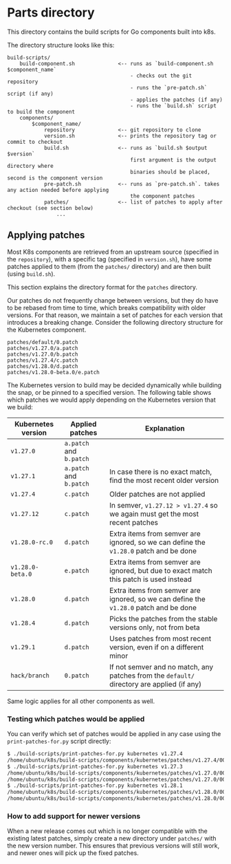 # Parts directory

This directory contains the build scripts for Go components built into k8s.

The directory structure looks like this:

```
build-scripts/
    build-component.sh              <-- runs as `build-component.sh $component_name`
                                        - checks out the git repository
                                        - runs the `pre-patch.sh` script (if any)
                                        - applies the patches (if any)
                                        - runs the `build.sh` script to build the component
    components/
        $component_name/
            repository              <-- git repository to clone
            version.sh              <-- prints the repository tag or commit to checkout
            build.sh                <-- runs as `build.sh $output $version`
                                        first argument is the output directory where
                                        binaries should be placed, second is the component version
            pre-patch.sh            <-- runs as `pre-patch.sh`. takes any action needed before applying
                                        the component patches
            patches/                <-- list of patches to apply after checkout (see section below)
                ...
```

## Applying patches

Most K8s components are retrieved from an upstream source (specified in the `repository`), with a specific tag (specified in `version.sh`), have some patches applied to them (from the `patches/` directory) and are then built (using `build.sh`).

This section explains the directory format for the `patches` directory.

Our patches do not frequently change between versions, but they do have to be rebased from time to time, which breaks compatibility with older versions. For that reason, we maintain a set of patches for each version that introduces a breaking change. Consider the following directory structure for the Kubernetes component.

```
patches/default/0.patch
patches/v1.27.0/a.patch
patches/v1.27.0/b.patch
patches/v1.27.4/c.patch
patches/v1.28.0/d.patch
patches/v1.28.0-beta.0/e.patch
```

The Kubernetes version to build may be decided dynamically while building the snap, or be pinned to a specified version. The following table shows which patches we would apply depending on the Kubernetes version that we build:

| Kubernetes version | Applied patches         | Explanation                                                                                |
| ------------------ | ----------------------- | ------------------------------------------------------------------------------------------ |
| `v1.27.0`          | `a.patch` and `b.patch` |                                                                                            |
| `v1.27.1`          | `a.patch` and `b.patch` | In case there is no exact match, find the most recent older version                        |
| `v1.27.4`          | `c.patch`               | Older patches are not applied                                                              |
| `v1.27.12`         | `c.patch`               | In semver, `v1.27.12 > v1.27.4` so we again must get the most recent patches               |
| `v1.28.0-rc.0`     | `d.patch`               | Extra items from semver are ignored, so we can define the `v1.28.0` patch and be done      |
| `v1.28.0-beta.0`   | `e.patch`               | Extra items from semver are ignored, but due to exact match this patch is used instead     |
| `v1.28.0`          | `d.patch`               | Extra items from semver are ignored, so we can define the `v1.28.0` patch and be done      |
| `v1.28.4`          | `d.patch`               | Picks the patches from the stable versions only, not from beta                             |
| `v1.29.1`          | `d.patch`               | Uses patches from most recent version, even if on a different minor                        |
| `hack/branch`      | `0.patch`               | If not semver and no match, any patches from the `default/` directory are applied (if any) |

Same logic applies for all other components as well.

### Testing which patches would be applied

You can verify which set of patches would be applied in any case using the `print-patches-for.py` script directly:

```bash
$ ./build-scripts/print-patches-for.py kubernetes v1.27.4
/home/ubuntu/k8s/build-scripts/components/kubernetes/patches/v1.27.4/0000-Kubelite-integration.patch
$ ./build-scripts/print-patches-for.py kubernetes v1.27.3
/home/ubuntu/k8s/build-scripts/components/kubernetes/patches/v1.27.0/0000-Kubelite-integration.patch
/home/ubuntu/k8s/build-scripts/components/kubernetes/patches/v1.27.0/0001-Unix-socket-skip-validation-in-component-status.patch
$ ./build-scripts/print-patches-for.py kubernetes v1.28.1
/home/ubuntu/k8s/build-scripts/components/kubernetes/patches/v1.28.0/0001-Set-log-reapply-handling-to-ignore-unchanged.patch
/home/ubuntu/k8s/build-scripts/components/kubernetes/patches/v1.28.0/0000-Kubelite-integration.patch
```

### How to add support for newer versions

When a new release comes out which is no longer compatible with the existing latest patches, simply create a new directory under `patches/` with the new version number. This ensures that previous versions will still work, and newer ones will pick up the fixed patches.
